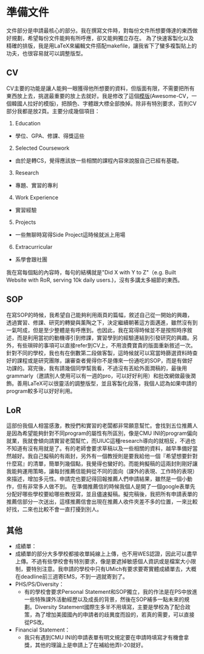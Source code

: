 # 準備文件
文件部分是申請最核心的部分。我在撰寫文件時，對每份文件所想要傳達的東西做好規劃，希望每份文件能夠有所呼應，卻又能夠獨立存在。
為了快速客製化以及精確的排版，我是用LaTeX來編輯文件搭配makefile，讓我省下了蠻多複製貼上的功夫，也很容易就可以調整版型。

## CV
CV主要的功能是讓人能夠一眼獲得他所想要的資料，但版面有限，不需要把所有東西放上去，挑選最重要的放上去就好。我是修改了這個[模版](https://github.com/posquit0/Awesome-CV)(Awesome-CV，一個韓國人拉好的模版)，把顏色、字體跟大標全部換掉。除非有特別要求，否則CV部分我都是放2頁。主要分成幾個項目：
1. Education
  -  學位、GPA、修課、得獎這些
2. Selected Coursework
  - 由於是轉CS，覺得應該放一些相關的課程內容來說服自己已經有基礎。
3. Research
 - 專題、實習的專利
4. Work Experience
 - 實習經驗
5. Projects
 - 一些無聊時寫得Side Project這時候就派上用場
6. Extracurricular
 - 系學會跟社團

我在寫每個點的內容時，每句的結構就是"Did X with Y to Z"（e.g. Built Website with RoR, serving 10k daily users.)，沒有多講太多細節的東西。

## SOP
在寫SOP的時候，我希望自己能夠利用兩頁的篇幅，敘述自己從一開始的興趣，透過實習、修課、研究的轉變與薰陶之下，決定繼續朝著這方面邁進，雖然沒有到一氣呵成，但是至少整體是有呼應到。也因此，我在寫得時候並不是按照時序敘述，而是利用當初的動機導引到修課，實習學到的經驗連結到引發研究的興趣。另外，有些瑣碎的事項可以直接refer到CV上，不用浪費寶貴的版面重新敘述一次。針對不同的學校，我也有在倒數第二段做客製，這時候就可以寫當時篩選資料時查好的課程或是研究團隊，讓審查者覺得你不是傳來一份通吃的SOP，而是有做好功課的。寫完後，我有請幾個同學幫我看，不過沒有丟給外面潤稿的，最後用grammarly（邀請別人使用可以有一週的pro，可以好好利用）和批改網做最後潤飾。善用LaTeX可以很靈活的調整版型，並且客製化段落，我個人認為如果申請的program較多可以好好利用。

## LoR
這部份我個人相當感激，教授們和實習的老闆都非常願意幫忙。會找到五位推薦人是因為希望能夠針對不同program的屬性有所區別，像是CMU INI的program偏向就業，我就會傾向請實習老闆幫忙，而UIUC這種research導向的就相反，不過也不知道有沒有用就是了。有的老師會要求草稿以及一些相關的資料，越早準備好當然越好。我自己擬稿的有兩封，另外有一個教授則是要我給他一個『希望想要針對什麼寫』的清單，簡單列幾個點，我覺得也蠻好的。而能夠擬稿的這兩封則剛好讓我能夠運用策略，讓每封推薦信能夠從不同的面向（課外的表現、工作時的表現）來描述，增加多元性。申請完也要記得回報推薦人們申請結果，雖然是一個小動作，但有非常多人做不到。
在準備推薦信的時候我個人是開了一個google表單先分配好哪些學校要給哪些教授寫，並且儘速擬稿。擬完稿後，我把所有申請表單的推薦信部分一次送出，這樣推薦信會出現在推薦人收件夾差不多的位置，一來比較好找，二來也比較不會一直打擾到別人。

## 其他
- 成績單：
 - 成績單的部分大多學校都接收單純線上上傳，也不用WES認證，因此可以盡早上傳。不過有些學校會有特別要求，像是要遮掉敏感個人資訊或是檔案大小限制，要特別注意。我申請的學校中只有UMich有要求要寄實體成績單去，大概在deadline前三週寄EMS，不到一週就寄到了。
- PHS/PS/Diversity：
  - 有的學校會要求Personal Statement和SOP獨立，我的作法是在PS中放進一些特殊課外活動經歷以及成長的背景，然後在SOP補多一點未來的規劃。Diversity Statement國際生多半不用填寫，主要是學校為了配合政策，為了增加美國國內的申請者的歧異度而設的，若真的需要，可以直接從PS改。
- Financial Statement：
  - 我只有遇到CMU INI的申請表單有明文規定要在申請時填寫才有機會拿獎，其他的理論上是申請上了在補給他弄I-20就好。